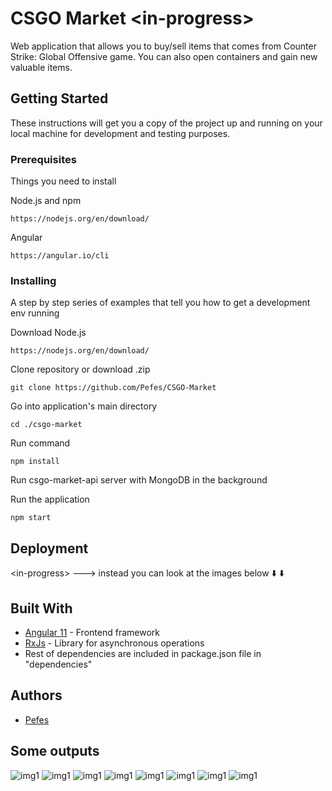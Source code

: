 # CSGO Market \<in-progress>

Web application that allows you to buy/sell items that comes from Counter Strike: Global Offensive game. You can also open containers and gain new valuable items.

## Getting Started

These instructions will get you a copy of the project up and running on your local machine for development and testing purposes.

### Prerequisites

Things you need to install

Node.js and npm

```
https://nodejs.org/en/download/
```

Angular

```
https://angular.io/cli
```

### Installing

A step by step series of examples that tell you how to get a development env running

Download Node.js

```
https://nodejs.org/en/download/
```

Clone repository or download .zip

```
git clone https://github.com/Pefes/CSGO-Market
```

Go into application's main directory

```
cd ./csgo-market
```

Run command

```
npm install
```

Run csgo-market-api server with MongoDB in the background

Run the application

```
npm start
```


## Deployment

\<in-progress> ---> instead you can look at the images below :arrow_down: :arrow_down:

## Built With

* [Angular 11](https://angular.io/docs) - Frontend framework
* [RxJs](https://rxjs.dev/guide/overview) - Library for asynchronous operations
* Rest of dependencies are included in package.json file in "dependencies"

## Authors

* [Pefes](https://github.com/Pefes) 

## Some outputs

![img1](https://imgur.com/OpHNOXj.png)
![img1](https://imgur.com/DqbLiRy.png)
![img1](https://imgur.com/4wFJpdn.png)
![img1](https://imgur.com/MQvpUpY.png)
![img1](https://imgur.com/JeQ1Tcg.png)
![img1](https://imgur.com/uC471wK.png)
![img1](https://imgur.com/bIokzr7.png)
![img1](https://imgur.com/sFjEl63.png)